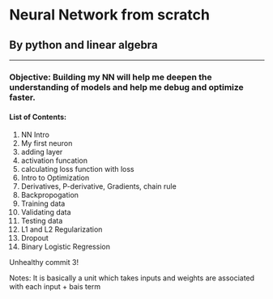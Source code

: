 # Neural Network from scratch

## By python and linear algebra

---

### Objective: Building my NN will help me deepen the understanding of models and help me debug and optimize faster.


#### List of Contents: 
1. NN Intro
2. My first neuron
3. adding layer
4. activation funcation
5. calculating loss function with loss
6. Intro to Optimization
7. Derivatives, P-derivative, Gradients, chain rule
8. Backpropogation
7. Training data
8. Validating data
9. Testing data
10. L1 and L2 Regularization
11. Dropout
12. Binary Logistic Regression

Unhealthy commit 3!

Notes: It is basically a unit which takes inputs and weights are associated with each input + bais term
